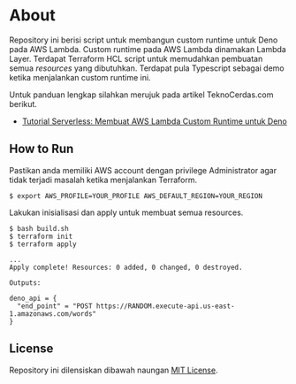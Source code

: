 # About

Repository ini berisi script untuk membangun custom runtime untuk Deno pada AWS Lambda. Custom runtime pada AWS Lambda dinamakan Lambda Layer. Terdapat Terraform HCL script untuk memudahkan pembuatan semua _resources_ yang dibutuhkan. Terdapat pula Typescript sebagai demo ketika menjalankan custom runtime ini.

Untuk panduan lengkap silahkan merujuk pada artikel TeknoCerdas.com berikut.

- [Tutorial Serverless: Membuat AWS Lambda Custom Runtime untuk Deno](https://teknocerdas.com/programming/tutorial-serverless-membuat-deno-runtime-untuk-aws-lambda/)

## How to Run

Pastikan anda memiliki AWS account dengan privilege Administrator agar tidak terjadi masalah ketika menjalankan Terraform.

```
$ export AWS_PROFILE=YOUR_PROFILE AWS_DEFAULT_REGION=YOUR_REGION
```

Lakukan inisialisasi dan apply untuk membuat semua resources.

```
$ bash build.sh
$ terraform init
$ terraform apply

...
Apply complete! Resources: 0 added, 0 changed, 0 destroyed.

Outputs:

deno_api = {
  "end_point" = "POST https://RANDOM.execute-api.us-east-1.amazonaws.com/words"
}
```

## License

Repository ini dilensiskan dibawah naungan [MIT License](https://opensource.org/licenses/MIT).
